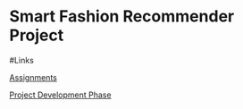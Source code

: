 # Smart Fashion Recommender Project


#Links

[Assignments](https://github.com/IBM-EPBL/IBM-Project-15431-1659598596/tree/main/Assignments)

[Project Development Phase](https://github.com/IBM-EPBL/IBM-Project-15431-1659598596/tree/main/Project%20Development%20Phase)

